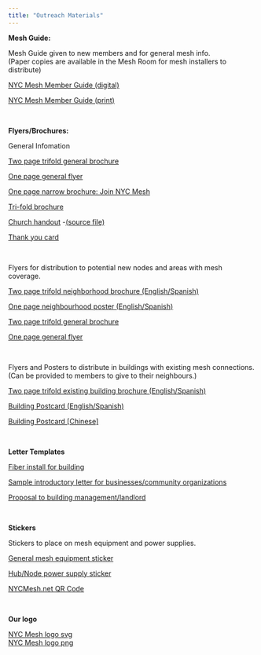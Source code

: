 ```yaml
---
title: "Outreach Materials"
---
```

**Mesh Guide:**

Mesh Guide given to new members and for general mesh info. <br> (Paper copies are available in the Mesh Room for mesh installers to distribute)

[NYC Mesh Member Guide (digital)](NYC_Mesh_Member_Guide.pdf)

[NYC Mesh Member Guide (print)](NYC_Mesh_Member_Guide_print.pdf)

<br>

**Flyers/Brochures:**

General Infomation

[Two page trifold general brochure](Brochure.pdf) 

[One page general flyer](Priorities-One-Pager.pdf) 

[One page narrow brochure: Join NYC Mesh](NYC_Mesh_Brochure_02.jpg)

[Tri-fold brochure](meshmail.pdf)

[Church handout](church.pdf) -[(source file)](https://docs.google.com/document/d/1duBRyzncVxuODrXyH7ooDki2LEmwcyuOtkZJjcC3loo/edit?usp=sharing)

[Thank you card](NYCMesh_ThankYou.pdf)

<br>

Flyers for distribution to potential new nodes and areas with mesh coverage.

[Two page trifold neighborhood brochure (English/Spanish)](https://docs.google.com/presentation/d/1mKzGT6Scrkv27Hb_lb7oOLWi_fGDoIHwEBJtcxI64PQ/edit?usp=sharing)  

[One page neighbourhood poster (English/Spanish)](https://docs.google.com/presentation/d/1q-m-aZW4gHhS7vgNDPng7JEV1rOjDPgKGE2j_NEJMXM/edit?usp=sharing)

[Two page trifold general brochure](Brochure.pdf) 

[One page general flyer](Priorities-One-Pager.pdf)  

<br>

Flyers and Posters to distribute in buildings with existing mesh connections. <br>(Can be provided to members to give to their neighbours.)

[Two page trifold existing building brochure (English/Spanish)](https://docs.google.com/presentation/d/1uVqunqIVR9J9R2hiS4T6pdpfTWMzVqgjBLoIQZ5p8WA/edit?usp=sharing)

[Building Postcard (English/Spanish)](https://docs.google.com/presentation/d/1WqvYEiE_J_LPH_eGNaouarhXnnWj8nOyKsJ9WlqPBPc/edit?usp=sharing)  

[Building Postcard [Chinese]](flyer-chinese.jpg)

<br>

**Letter Templates**

[Fiber install for building](https://docs.google.com/document/d/1UTLYMidNWN3XWmzXjnmfF_zHWAyIOqoDm1BtRGWhfoQ/edit?usp=sharing)

[Sample introductory letter for businesses/community organizations](https://docs.google.com/document/d/1_BNWaigV6LNK3PMdgQ8bhw6EDUueLUpRGxrPGZjyl2o/edit?usp=sharing)

[Proposal to building management/landlord](https://docs.google.com/document/d/1hmB5p-Zebi5frNimiwAoC7E-nAoWJGc49R2tNQW010Q/edit?usp=sharing)

<br>

**Stickers**

Stickers to place on mesh equipment and power supplies.

[General mesh equipment sticker](GeneralSticker.png)

[Hub/Node power supply sticker](PowerSupplySticker.png)

[NYCMesh.net QR Code](MeshQRCode.png)

<br>

**Our logo**

[NYC Mesh logo svg](logo.svg)  
[NYC Mesh logo png](logo.png)
